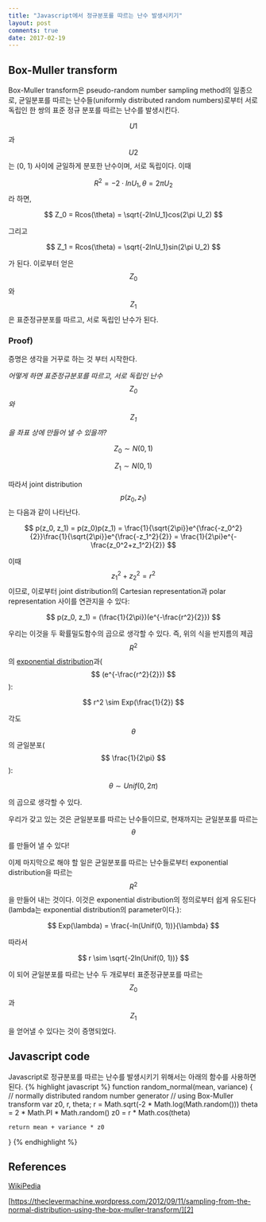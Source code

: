 ```yaml
---
title: "Javascript에서 정규분포를 따르는 난수 발생시키기"
layout: post
comments: true
date: 2017-02-19
---
```


## Box-Muller transform

Box-Muller transform은 pseudo-random number sampling method의 일종으로, 균일분포를 따르는 난수들(uniformly distributed random numbers)로부터 서로 독립인 한 쌍의 표준 정규 분포를 따르는 난수를 발생시킨다.

$$ U1 $$과 $$ U2 $$는 (0, 1) 사이에 균일하게 분포한 난수이며, 서로 독립이다. 이때 

$$
R^2 = -2 \cdot lnU_1, \theta = 2\pi U_2
$$
라 하면,

$$
Z_0 = Rcos(\theta) = \sqrt{-2lnU_1}cos(2\pi U_2)
$$

그리고

$$
Z_1 = Rcos(\theta) = \sqrt{-2lnU_1}sin(2\pi U_2)
$$

가 된다. 이로부터 얻은 $$ Z_0 $$와 $$ Z_1 $$은 표준정규분포를 따르고, 서로 독립인 난수가 된다.

### Proof)

증명은 생각을 거꾸로 하는 것 부터 시작한다. 

*어떻게 하면 표준정규분포를 따르고, 서로 독립인 난수 $$ Z_0 $$와 $$ Z_1 $$을 좌표 상에 만들어 낼 수 있을까?*


$$ Z_0 \sim N(0, 1) $$

$$ Z_1 \sim N(0, 1) $$

따라서 joint distribution $$ p(z_0, z_1) $$는 다음과 같이 나타난다.

$$
p(z_0, z_1) = p(z_0)p(z_1) = \frac{1}{\sqrt{2\pi}}e^{\frac{-z_0^2}{2}}\frac{1}{\sqrt{2\pi}}e^{\frac{-z_1^2}{2}} = \frac{1}{2\pi}e^{-\frac{z_0^2+z_1^2}{2}}
$$

이때 $$ z_1^2+z_2^2 = r^2 $$ 이므로, 이로부터 joint distribution의 Cartesian representation과 polar representation 사이를 연관지을 수 있다:

$$
p(z_0, z_1) = (\frac{1}{2\pi})(e^{-\frac{r^2}{2}})
$$

우리는 이것을 두 확률밀도함수의 곱으로 생각할 수 있다. 즉, 위의 식을 반지름의 제곱 $$ R^2 $$의 [exponential distribution][1]과($$ (e^{-\frac{r^2}{2}}) $$):

$$
r^2 \sim Exp(\frac{1}{2})
$$

각도 $$ \theta $$의 균일분포($$ \frac{1}{2\pi} $$):

$$
\theta \sim Unif(0, 2\pi)
$$

의 곱으로 생각할 수 있다.

우리가 갖고 있는 것은 균일분포를 따르는 난수들이므로, 현재까지는 균일분포를 따르는 $$ \theta $$를 만들어 낼 수 있다!

이제 마지막으로 해야 할 일은 균일분포를 따르는 난수들로부터 exponential distribution을 따르는 $$ R^2 $$을 만들어 내는 것이다. 이것은 exponential distribution의 정의로부터 쉽게 유도된다(lambda는 exponential distribution의 parameter이다.):

$$
Exp(\lambda) = \frac{-ln(Unif(0, 1))}{\lambda}
$$

따라서

$$
r \sim \sqrt{-2ln(Unif(0, 1))}
$$

이 되어 균일분포를 따르는 난수 두 개로부터 표준정규분포를 따르는 $$ Z_0 $$과 $$ Z_1 $$을 얻어낼 수 있다는 것이 증명되었다.

## Javascript code

Javascript로 정규분포를 따르는 난수를 발생시키기 위해서는 아래의 함수를 사용하면 된다.
{% highlight javascript %}
function random_normal(mean, variance) {
	// normally distributed random number generator
	// using Box-Muller transform
	var z0, r, theta;
	r = Math.sqrt(-2 * Math.log(Math.random()))
	theta = 2 * Math.PI * Math.random()
	z0 = r * Math.cos(theta)

	return mean + variance * z0
}
{% endhighlight %}


## References
[WikiPedia][Wiki]

[https://theclevermachine.wordpress.com/2012/09/11/sampling-from-the-normal-distribution-using-the-box-muller-transform/][2]

[Wiki]: https://en.wikipedia.org/wiki/Box%E2%80%93Muller_transform

[1]: https://en.wikipedia.org/wiki/Exponential_distribution
[2]: https://theclevermachine.wordpress.com/2012/09/11/sampling-from-the-normal-distribution-using-the-box-muller-transform/
